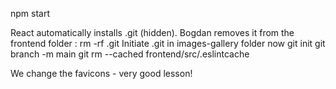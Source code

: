 npm start

React automatically installs .git (hidden). Bogdan removes it from the frontend folder : rm -rf .git
Initiate .git in images-gallery folder now
git init
git branch -m main
git rm --cached frontend/src/.eslintcache

We change the favicons - very good lesson!
